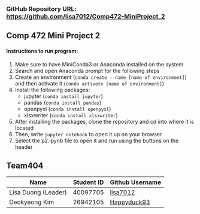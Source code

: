 ### GitHub Repository URL: https://github.com/lisa7012/Comp472-MiniProject_2

## Comp 472 Mini Project 2
#### Instructions to run program:
1. Make sure to have MiniConda3 or Anaconda installed on the system
2. Search and open Anaconda prompt for the following steps
3. Create an environment (`conda create --name [name of environment]`) and then activate it (`conda activate [name of environment]`)
4. Install the following packages: 
   - jupyter (`conda install jupyter`)
   - pandas (`conda install pandas`)
   - openpyxl (`conda install openpyxl`)
   - xlsxwriter (`conda install xlsxwriter`)
5. After installing the packages, clone the repository and cd into where it is located
6. Then, write `jupyter notebook` to open it up on your browser
7. Select the p2.ipynb file to open it and run using the buttons on the header

## Team404
| Name | Student ID | Github Username |
|---|---|---|
| Lisa Duong (Leader) | 40097705 | [lisa7012](https://github.com/lisa7012) |
| Deokyeong Kim | 26942105 | [Happyduck93](https://github.com/Happyduck93) |
